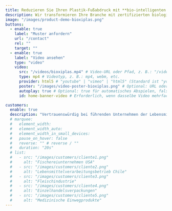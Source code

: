 ```yaml
---
title: Reduzieren Sie Ihren Plastik-Fußabdruck mit **bio-intelligenten Materialien**
description: Wir transformieren Ihre Branche mit zertifizierten biologisch abbaubaren Kunststoffen, fortschrittlicher Materialtechnik und zirkulären Lösungen, die echte Wirkung erzielen.
image: "/images/product-demo-bioxiplas.png"
buttons:
  - enable: true
    label: "Muster anfordern"
    url: "/contact"
    rel: ""
    target: ""
  - enable: true
    label: "Video ansehen"
    type: "video"
    video:
      src: "/videos/bioxiplas.mp4" # Video-URL oder Pfad, z. B.: "/videos/bioxiplas-demo.mp4" oder "https://example.com/bioxiplas-demo.mp4"
      type: mp4 # Videotyp, z. B.: mp4, webm, etc.
      provider: html5 # "youtube" | "vimeo" | "html5" (Standard ist "youtube")
      poster: "/images/video-poster-bioxiplas.png" # Optional: URL oder Pfad des Vorschaubildes
      autoplay: true # Optional: true für automatisches Abspielen, false für manuelles Starten (Standard ist false)
      id: home-banner-video # Erforderlich, wenn dasselbe Video mehrfach auf derselben Seite verwendet wird

customers:
  enable: true
  description: "Vertrauenswürdig bei führenden Unternehmen der Lebensmittelindustrie und bei Firmen, die sich für eine zirkuläre Zukunft engagieren"
  # marquee:
  #   element_width:
  #   element_width_auto:
  #   element_width_in_small_devices:
  #   pause_on_hover: false
  #   reverse: "" # reverse / ""
  #   duration: "20s"
  # list:
  #   - src: "/images/customers/cliente1.png"
  #     alt: "Fischereiunternehmen USA"
  #   - src: "/images/customers/cliente2.png"
  #     alt: "Lebensmittelverarbeitungsbetrieb Chile"
  #   - src: "/images/customers/cliente3.png"
  #     alt: "Fleischindustrie"
  #   - src: "/images/customers/cliente4.png"
  #     alt: "Einzelhandelsverpackungen"
  #   - src: "/images/customers/cliente5.png"
  #     alt: "Medizinische Einwegprodukte"
---
```


